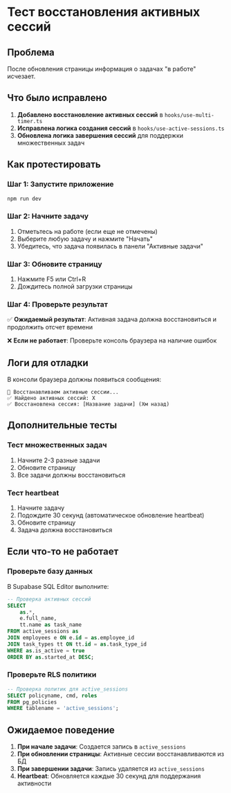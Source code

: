 # Тест восстановления активных сессий

## Проблема
После обновления страницы информация о задачах "в работе" исчезает.

## Что было исправлено

1. **Добавлено восстановление активных сессий** в `hooks/use-multi-timer.ts`
2. **Исправлена логика создания сессий** в `hooks/use-active-sessions.ts` 
3. **Обновлена логика завершения сессий** для поддержки множественных задач

## Как протестировать

### Шаг 1: Запустите приложение
```bash
npm run dev
```

### Шаг 2: Начните задачу
1. Отметьтесь на работе (если еще не отмечены)
2. Выберите любую задачу и нажмите "Начать"
3. Убедитесь, что задача появилась в панели "Активные задачи"

### Шаг 3: Обновите страницу
1. Нажмите F5 или Ctrl+R
2. Дождитесь полной загрузки страницы

### Шаг 4: Проверьте результат
✅ **Ожидаемый результат**: Активная задача должна восстановиться и продолжить отсчет времени

❌ **Если не работает**: Проверьте консоль браузера на наличие ошибок

## Логи для отладки

В консоли браузера должны появиться сообщения:
```
🔄 Восстанавливаем активные сессии...
✅ Найдено активных сессий: X
✅ Восстановлена сессия: [Название задачи] (Xм назад)
```

## Дополнительные тесты

### Тест множественных задач
1. Начните 2-3 разные задачи
2. Обновите страницу
3. Все задачи должны восстановиться

### Тест heartbeat
1. Начните задачу
2. Подождите 30 секунд (автоматическое обновление heartbeat)
3. Обновите страницу
4. Задача должна восстановиться

## Если что-то не работает

### Проверьте базу данных
В Supabase SQL Editor выполните:
```sql
-- Проверка активных сессий
SELECT 
    as.*,
    e.full_name,
    tt.name as task_name
FROM active_sessions as
JOIN employees e ON e.id = as.employee_id  
JOIN task_types tt ON tt.id = as.task_type_id
WHERE as.is_active = true
ORDER BY as.started_at DESC;
```

### Проверьте RLS политики
```sql
-- Проверка политик для active_sessions
SELECT policyname, cmd, roles 
FROM pg_policies 
WHERE tablename = 'active_sessions';
```

## Ожидаемое поведение

1. **При начале задачи**: Создается запись в `active_sessions`
2. **При обновлении страницы**: Активные сессии восстанавливаются из БД
3. **При завершении задачи**: Запись удаляется из `active_sessions`
4. **Heartbeat**: Обновляется каждые 30 секунд для поддержания активности 